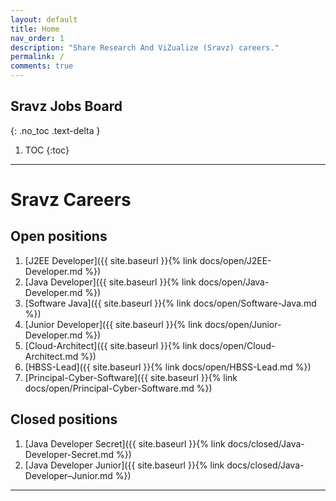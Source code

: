 ```yaml
---
layout: default
title: Home
nav_order: 1
description: "Share Research And ViZualize (Sravz) careers."
permalink: /
comments: true
---
```


## Sravz Jobs Board
{: .no_toc .text-delta }

1. TOC
{:toc}

---
# Sravz Careers

## Open positions

1. [J2EE Developer]({{ site.baseurl }}{% link docs/open/J2EE-Developer.md %})
2. [Java Developer]({{ site.baseurl }}{% link docs/open/Java-Developer.md %})
3. [Software Java]({{ site.baseurl }}{% link docs/open/Software-Java.md %})
4. [Junior Developer]({{ site.baseurl }}{% link docs/open/Junior-Developer.md %})
5. [Cloud-Architect]({{ site.baseurl }}{% link docs/open/Cloud-Architect.md %})
6. [HBSS-Lead]({{ site.baseurl }}{% link docs/open/HBSS-Lead.md %})
7. [Principal-Cyber-Software]({{ site.baseurl }}{% link docs/open/Principal-Cyber-Software.md %})

## Closed positions

1. [Java Developer Secret]({{ site.baseurl }}{% link docs/closed/Java-Developer-Secret.md %})
2. [Java Developer Junior]({{ site.baseurl }}{% link docs/closed/Java-Developer–Junior.md %})

---

